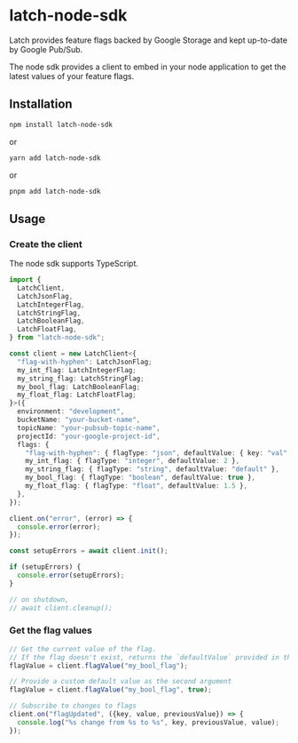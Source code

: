 # latch-node-sdk

Latch provides feature flags backed by Google Storage and kept up-to-date by Google Pub/Sub.

The node sdk provides a client to embed in your node application to get the latest values of your feature flags.

## Installation


```sh
npm install latch-node-sdk
```

or

```sh
yarn add latch-node-sdk
```

or

```sh
pnpm add latch-node-sdk
```

## Usage


### Create the client

The node sdk supports TypeScript.

```typescript
import {
  LatchClient,
  LatchJsonFlag,
  LatchIntegerFlag,
  LatchStringFlag,
  LatchBooleanFlag,
  LatchFloatFlag,
} from "latch-node-sdk";

const client = new LatchClient<{
  "flag-with-hyphen": LatchJsonFlag;
  my_int_flag: LatchIntegerFlag;
  my_string_flag: LatchStringFlag;
  my_bool_flag: LatchBooleanFlag;
  my_float_flag: LatchFloatFlag;
}>({
  environment: "development",
  bucketName: "your-bucket-name",
  topicName: "your-pubsub-topic-name",
  projectId: "your-google-project-id",
  flags: {
    "flag-with-hyphen": { flagType: "json", defaultValue: { key: "val" } },
    my_int_flag: { flagType: "integer", defaultValue: 2 },
    my_string_flag: { flagType: "string", defaultValue: "default" },
    my_bool_flag: { flagType: "boolean", defaultValue: true },
    my_float_flag: { flagType: "float", defaultValue: 1.5 },
  },
});

client.on("error", (error) => {
  console.error(error);
});

const setupErrors = await client.init();

if (setupErrors) {
  console.error(setupErrors);
}

// on shutdown,
// await client.cleanup();
```

### Get the flag values

```typescript
// Get the current value of the flag.
// If the flag doesn't exist, returns the `defaultValue` provided in the constructor
flagValue = client.flagValue("my_bool_flag");

// Provide a custom default value as the second argument
flagValue = client.flagValue("my_bool_flag", true);

// Subscribe to changes to flags
client.on("flagUpdated", ({key, value, previousValue}) => {
  console.log("%s change from %s to %s", key, previousValue, value);
});
```